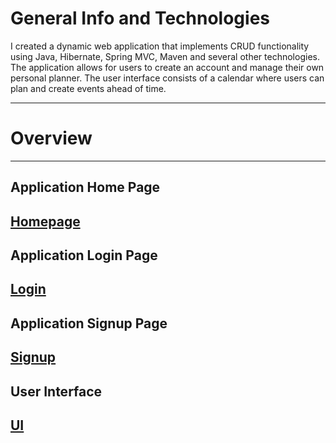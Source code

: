 # General Info and Technologies
I created a dynamic web application that implements CRUD functionality using Java, Hibernate, Spring MVC, Maven and several other technologies. The application allows for users to create an account and manage their own personal planner. The user interface consists of a calendar where users can plan and create events ahead of time.

---

# Overview
---
## Application Home Page
[Homepage](https://postimg.cc/bsK19JVm)
---
## Application Login Page
[Login](https://postimg.cc/qznN0GQG)
---
## Application Signup Page
[Signup](https://postimg.cc/479gtWYL)
---
## User Interface
[UI](https://postimg.cc/N9S0vyHV)
---
